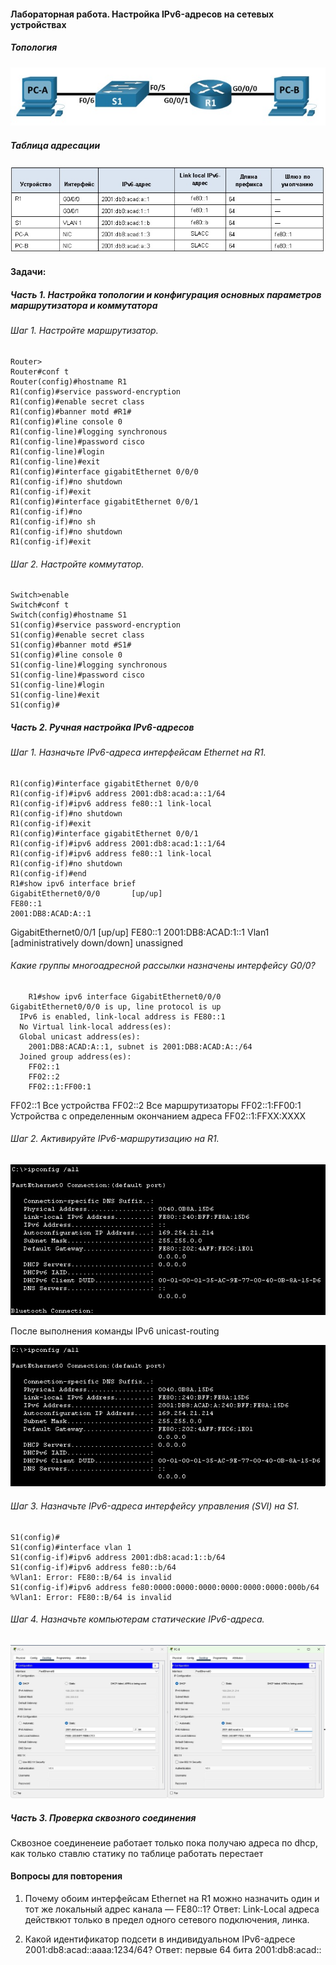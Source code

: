 #### Лабораторная работа. Настройка IPv6-адресов на сетевых устройствах
##### Топология
![](https://github.com/Adminkzn/Otus-Network-Engineer/blob/main/img/lab%204-1.jpg?raw=true)
##### Таблица адресации
![](https://github.com/Adminkzn/Otus-Network-Engineer/blob/main/img/lab%204-2.jpg?raw=true)
#### Задачи:
##### Часть 1. Настройка топологии и конфигурация основных параметров маршрутизатора и коммутатора

###### Шаг 1. Настройте маршрутизатор.
    Router>
    Router#conf t
    Router(config)#hostname R1
    R1(config)#service password-encryption 
    R1(config)#enable secret class
    R1(config)#banner motd #R1#
    R1(config)#line console 0
    R1(config-line)#logging synchronous 
    R1(config-line)#password cisco
    R1(config-line)#login
    R1(config-line)#exit
    R1(config)#interface gigabitEthernet 0/0/0
    R1(config-if)#no shutdown 
    R1(config-if)#exit
    R1(config)#interface gigabitEthernet 0/0/1
    R1(config-if)#no
    R1(config-if)#no sh
    R1(config-if)#no shutdown 
    R1(config-if)#exit

######  Шаг 2. Настройте коммутатор.
    Switch>enable 
    Switch#conf t
    Switch(config)#hostname S1
    S1(config)#service password-encryption 
    S1(config)#enable secret class
    S1(config)#banner motd #S1#
    S1(config)#line console 0
    S1(config-line)#logging synchronous 
    S1(config-line)#password cisco
    S1(config-line)#login
    S1(config-line)#exit
    S1(config)#
##### Часть 2. Ручная настройка IPv6-адресов
###### Шаг 1. Назначьте IPv6-адреса интерфейсам Ethernet на R1.
    R1(config)#interface gigabitEthernet 0/0/0
    R1(config-if)#ipv6 address 2001:db8:acad:a::1/64
    R1(config-if)#ipv6 address fe80::1 link-local 
    R1(config-if)#no shutdown 
    R1(config-if)#exit
    R1(config)#interface gigabitEthernet 0/0/1
    R1(config-if)#ipv6 address 2001:db8:acad:1::1/64
    R1(config-if)#ipv6 address fe80::1 link-local 
    R1(config-if)#no shutdown 
    R1(config-if)#end
    R1#show ipv6 interface brief
	GigabitEthernet0/0/0       [up/up]
    FE80::1
    2001:DB8:ACAD:A::1
GigabitEthernet0/0/1       [up/up]
    FE80::1
    2001:DB8:ACAD:1::1
Vlan1                      [administratively down/down]
    unassigned

###### Какие группы многоадресной рассылки назначены интерфейсу G0/0?
        R1#show ipv6 interface GigabitEthernet0/0/0
    GigabitEthernet0/0/0 is up, line protocol is up
      IPv6 is enabled, link-local address is FE80::1
      No Virtual link-local address(es):
      Global unicast address(es):
        2001:DB8:ACAD:A::1, subnet is 2001:DB8:ACAD:A::/64
      Joined group address(es):
        FF02::1
        FF02::2
        FF02::1:FF00:1

FF02::1	Все устройства
FF02::2	Все маршрутизаторы
FF02::1:FF00:1 Устройства с определенным окончанием адреса	FF02::1:FFXX:XXXX

###### Шаг 2. Активируйте IPv6-маршрутизацию на R1.

![](https://github.com/Adminkzn/Otus-Network-Engineer/blob/main/img/lab%204-3.jpg?raw=true)

После выполнения команды IPv6 unicast-routing

![](https://github.com/Adminkzn/Otus-Network-Engineer/blob/main/img/lab%204-4.jpg?raw=true)

###### Шаг 3. Назначьте IPv6-адреса интерфейсу управления (SVI) на S1.

    S1(config)#
    S1(config)#interface vlan 1
    S1(config-if)#ipv6 address 2001:db8:acad:1::b/64
    S1(config-if)#ipv6 address fe80::b/64
    %Vlan1: Error: FE80::B/64 is invalid
    S1(config-if)#ipv6 address fe80:0000:0000:0000:0000:0000:0000:000b/64
    %Vlan1: Error: FE80::B/64 is invalid


###### Шаг 4. Назначьте компьютерам статические IPv6-адреса.

![](https://github.com/Adminkzn/Otus-Network-Engineer/blob/main/img/lab%204-6.jpg?raw=true)

##### Часть 3. Проверка сквозного соединения

Сквозное соединенеие работает только пока получаю адреса по dhcp, как только ставлю статику по таблице работать перестает  

#### Вопросы для повторения

1.	Почему обоим интерфейсам Ethernet на R1 можно назначить один и тот же локальный адрес канала — FE80::1?
Ответ: Link-Local адреса действкют только в предел одного сетевого подключения, линка.

2.	Какой идентификатор подсети в индивидуальном IPv6-адресе 2001:db8:acad::aaaa:1234/64?
Ответ: первые 64 бита 2001:db8:acad::


